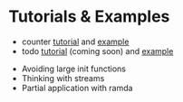 
# Tutorials & Examples
- counter [tutorial](https://github.com/flimflamjs/flimflam-docs/blob/master/tutorials/quick-start-counter.md) and [example](https://github.com/flimflamjs/flimflam-docs/tree/master/examples/counter)
- todo [tutorial](https://github.com/flimflamjs/flimflam-docs/blob/master/tutorials/comprehensive-todo.md) (coming soon) and [example](https://github.com/flimflamjs/flimflam-docs/tree/master/examples/todo)

* Avoiding large init functions
* Thinking with streams
* Partial application with ramda
